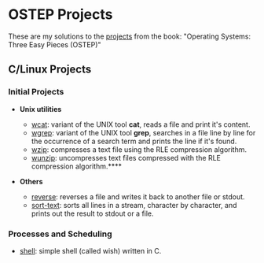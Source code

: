 # OSTEP Projects

These are my solutions to the [projects](https://github.com/remzi-arpacidusseau/ostep-projects) from the book: "Operating Systems: Three Easy Pieces (OSTEP)"

## C/Linux Projects

### Initial Projects

- **Unix utilities**
  - [wcat](./initial-projects/wcat): variant of the UNIX tool **cat**, reads a file and print it's content.
  - [wgrep](./initial-projects/wgrep): variant of the UNIX tool **grep**, searches in a file line by line for the occurrence of a search term and prints the line if it's found.
  - [wzip](./initial-projects/wzip): compresses a text file using the RLE compression algorithm.
  - [wunzip](./initial-projects/wunzip): uncompresses text files compressed with the RLE compression algorithm.****

- **Others**
  - [reverse](./initial-projects/reverse): reverses a file and writes it back to another file or stdout.
  - [sort-text](./initial-projects/sort-text): sorts all lines in a stream, character by character, and prints out the result to stdout or a file.

### Processes and Scheduling

- [shell](https://github.com/javieracevedo/meshell): simple shell (called wish) written in C.


